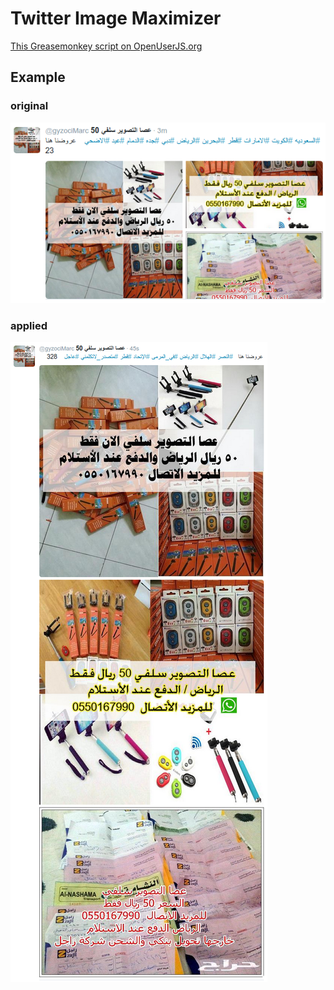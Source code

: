 Twitter Image Maximizer
=======================

[This Greasemonkey script on OpenUserJS.org](https://openuserjs.org/scripts/aycabta/Twitter_Image_Maximizer)

## Example

### original
![original](original.png)

### applied
![applied](applied.png)
